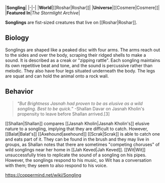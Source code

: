 |**Songling**|
|-|-|
|**World**|[[Roshar\|Roshar]]|
|**Universe**|[[Cosmere\|Cosmere]]|
|**Featured In**|*The Stormlight Archive*|

**Songlings** are fist-sized creatures that live on [[Roshar\|Roshar]].

## Biology
Songlings are shaped like a peaked disc with four arms. The arms reach out to the sides and over the body, scraping their ridged shells to make a sound. It is described as a creak or "zipping rattle". Each songling maintains its own repetitive beat and tone, and the sound is percussive rather than melodic. They also have four legs situated underneath the body. The legs are squat and can hold the animal onto a rock wall.

## Behavior
>“*But Brightness Jasnah had proven to be as elusive as a wild songling. Best to be quick.*”
\-Shallan Davar on Jasnah Kholin's propensity to leave before Shallan arrived.[3]

[[Shallan\|Shallan]] compares [[Jasnah Kholin\|Jasnah Kholin's]] elusive nature to a songling, implying that they are difficult to catch. However, [[Balat\|Balat's]] [[Axehound\|axehound]] [[Scrak\|Scrak]] is able to catch one and eats part of it. They can be found in the brush and they may live in groups, as Shallan notes that there are sometimes "competing choruses" of wild songlings near her home in [[Jah Keved\|Jah Keved]]. [[Wit\|Wit]] unsuccessfully tries to replicate the sound of a songling on his pipes. However, the songlings respond to his music, so Wit has a conversation with them; they seem to also respond to his voice.



https://coppermind.net/wiki/Songling